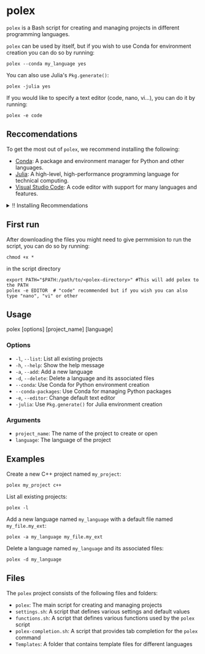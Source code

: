 # polex

`polex` is a Bash script for creating and managing projects in different programming languages.

`polex` can be used by itself, but if you wish to use Conda for environment creation you can do so by running:
```
polex --conda my_language yes
```
You can also use Julia's `Pkg.generate()`:

```
polex -julia yes
```

If you would like to specify a text editor (code, nano, vi...), you can do it by running:

```
polex -e code
```

## Reccomendations

To get the most out of `polex`, we recommend installing the following:

- [Conda](https://docs.conda.io/en/latest/miniconda.html): A package and environment manager for Python and other languages.
- [Julia](https://julialang.org/downloads/): A high-level, high-performance programming language for technical computing.
- [Visual Studio Code](https://code.visualstudio.com/): A code editor with support for many languages and features.

<details><summary>!! Installing Recommendations</summary>
<p>

You can download Miniconda by running the following commands:

```
mkdir -p ~/miniconda3
wget https://repo.anaconda.com/miniconda/Miniconda3-latest-Linux-x86_64.sh -O ~/miniconda3/miniconda.sh
bash ~/miniconda3/miniconda.sh -b -u -p ~/miniconda3
rm -rf ~/miniconda3/miniconda.sh
~/miniconda3/bin/conda init bash
```
It also works if you use a different conda distribution!

You can download Julia by running:
```
wget https://julialang-s3.julialang.org/bin/linux/x64/1.9/julia-1.9.0-linux-x86_64.tar.gz
tar zxvf julia-1.9.0-linux-x86_64.tar.gz
```

After installing Julia you also need to add its binary directory to your system `PATH`:

```
export PATH="$PATH:/path/to/<Julia directory>/bin"
```

Alternatively, you can simplify the installation of Julia by running:

```
sudo apt-get install julia
```

You can Install VSCode by running:
```
sudo apt-get install code
```

</p>
</details>

## First run
After downloading the files you might need to give permmision to run the script, you can do so by running:
```
chmod +x *
```
in the script directory

```
export PATH="$PATH:/path/to/<polex-directory>" #This will add polex to the PATH
polex -e EDITOR  # "code" recommended but if you wish you can also type "nano", "vi" or other
```

## Usage

polex [options] [project_name] [language]


### Options

- `-l`, `--list`: List all existing projects
- `-h`, `--help`: Show the help message
- `-a`, `--add`: Add a new language
- `-d`, `--delete`: Delete a language and its associated files
- `--conda`: Use Conda for Python environment creation
- `--conda-packages`: Use Conda for managing Python packages
- `-e`, `--editor`: Change default text editor
- `-julia`: Use `Pkg.generate()` for Julia environment creation

### Arguments

- `project_name`: The name of the project to create or open
- `language`: The language of the project

## Examples

Create a new C++ project named `my_project`:

```
polex my_project c++
```

List all existing projects:
```
polex -l
```
Add a new language named `my_language` with a default file named `my_file.my_ext`:
```
polex -a my_language my_file.my_ext
```

Delete a language named `my_language` and its associated files:
```
polex -d my_language
```

## Files

The `polex` project consists of the following files and folders:

- `polex`: The main script for creating and managing projects
- `settings.sh`: A script that defines various settings and default values
- `functions.sh`: A script that defines various functions used by the `polex` script
- `polex-completion.sh`: A script that provides tab completion for the `polex` command
- `Templates`: A folder that contains template files for different languages
